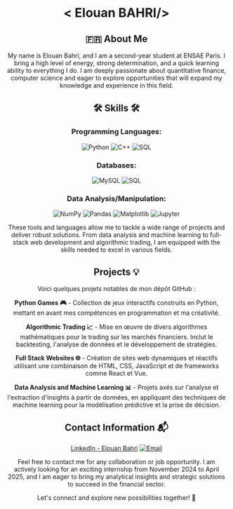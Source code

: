 <div align="center">

#  < Elouan BAHRI/>

## 🇫🇷 About Me 

My name is Elouan Bahri, and I am a second-year student at ENSAE Paris. I bring a high level of energy, strong determination, and a quick learning ability to everything I do. I am deeply passionate about quantitative finance, computer science and eager to explore opportunities that will expand my knowledge and experience in this field.

##  🛠️ Skills 🛠️

### Programming Languages:

<div>
  <img src="https://img.shields.io/badge/Python-3776AB?style=for-the-badge&logo=python&logoColor=white" alt="Python">
  <img src="https://img.shields.io/badge/C-00599C?style=for-the-badge&logo=c&logoColor=white" alt="C++">
  <img src="https://img.shields.io/badge/SQL-4479A1?style=for-the-badge&logo=sqlite&logoColor=white" alt="SQL">
</div>

### Databases:
<div>
  <img src="https://img.shields.io/badge/MySQL-00000F?style=for-the-badge&logo=mysql&logoColor=white" alt="MySQL">
  <img src="https://img.shields.io/badge/SQL-4479A1?style=for-the-badge&logo=sqlite&logoColor=white" alt="SQL">
</div>

### Data Analysis/Manipulation:
<div>
  <img src="https://img.shields.io/badge/NumPy-013243?style=for-the-badge&logo=numpy&logoColor=white" alt="NumPy">
  <img src="https://img.shields.io/badge/Pandas-150458?style=for-the-badge&logo=pandas&logoColor=white" alt="Pandas">
  <img src="https://img.shields.io/badge/Matplotlib-11557C?style=for-the-badge&logo=matplotlib&logoColor=white" alt="Matplotlib">
  <img src="https://img.shields.io/badge/Jupyter-F37626?style=for-the-badge&logo=jupyter&logoColor=white" alt="Jupyter">
</div>

These tools and languages allow me to tackle a wide range of projects and deliver robust solutions. From data analysis and machine learning to full-stack web development and algorithmic trading, I am equipped with the skills needed to excel in various fields.

## Projects 💡

Voici quelques projets notables de mon dépôt GitHub :

**Python Games 🎮** - Collection de jeux interactifs construits en Python, mettant en avant mes compétences en programmation et ma créativité.

**Algorithmic Trading 📈** - Mise en œuvre de divers algorithmes mathématiques pour le trading sur les marchés financiers. Inclut le backtesting, l'analyse de données et le développement de stratégies.

**Full Stack Websites 🌐** - Création de sites web dynamiques et réactifs utilisant une combinaison de HTML, CSS, JavaScript et de frameworks comme React et Vue.

**Data Analysis and Machine Learning 📊** - Projets axés sur l'analyse et l'extraction d'insights à partir de données, en appliquant des techniques de machine learning pour la modélisation prédictive et la prise de décision.

## Contact Information 📬

[LinkedIn - Elouan Bahri](https://www.linkedin.com/in/elouan-bahri-211121291/)
[![Email](https://img.shields.io/badge/Gmail-D14836?style=for-the-badge&logo=gmail&logoColor=white)](mailto:elouanbahripro@gmail.com)

Feel free to contact me for any collaboration or job opportunity. I am actively looking for an exciting internship from November 2024 to April 2025, and I am eager to bring my analytical insights and strategic solutions to succeed in the financial sector.

Let's connect and explore new possibilities together! 🤝

</div>
